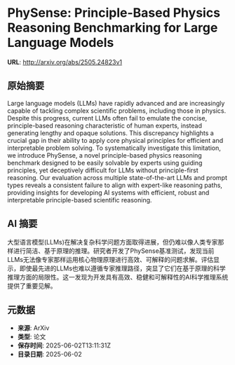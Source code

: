 # PhySense: Principle-Based Physics Reasoning Benchmarking for Large Language Models

**URL**: http://arxiv.org/abs/2505.24823v1

## 原始摘要

Large language models (LLMs) have rapidly advanced and are increasingly
capable of tackling complex scientific problems, including those in physics.
Despite this progress, current LLMs often fail to emulate the concise,
principle-based reasoning characteristic of human experts, instead generating
lengthy and opaque solutions. This discrepancy highlights a crucial gap in
their ability to apply core physical principles for efficient and interpretable
problem solving. To systematically investigate this limitation, we introduce
PhySense, a novel principle-based physics reasoning benchmark designed to be
easily solvable by experts using guiding principles, yet deceptively difficult
for LLMs without principle-first reasoning. Our evaluation across multiple
state-of-the-art LLMs and prompt types reveals a consistent failure to align
with expert-like reasoning paths, providing insights for developing AI systems
with efficient, robust and interpretable principle-based scientific reasoning.


## AI 摘要

大型语言模型(LLMs)在解决复杂科学问题方面取得进展，但仍难以像人类专家那样进行简洁、基于原理的推理。研究者开发了PhySense基准测试，发现当前LLMs无法像专家那样运用核心物理原理进行高效、可解释的问题求解。评估显示，即使最先进的LLMs也难以遵循专家推理路径，突显了它们在基于原理的科学推理方面的局限性。这一发现为开发具有高效、稳健和可解释性的AI科学推理系统提供了重要见解。

## 元数据

- **来源**: ArXiv
- **类型**: 论文
- **保存时间**: 2025-06-02T13:11:31Z
- **目录日期**: 2025-06-02
